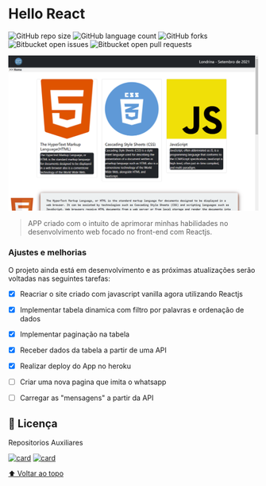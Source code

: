 # Hello React 



![GitHub repo size](https://img.shields.io/github/repo-size/WillikinsM/hello-reactApp?style=for-the-badge)
![GitHub language count](https://img.shields.io/github/languages/count/WillikinsM/hello-reactApp?style=for-the-badge)
![GitHub forks](https://img.shields.io/github/forks/WillikinsM/hello-reactApp?style=for-the-badge)
![Bitbucket open issues](https://img.shields.io/bitbucket/issues/WillikinsM/hello-reactApp?style=for-the-badge)
![Bitbucket open pull requests](https://img.shields.io/bitbucket/pr-raw/WillikinsM/hello-reactApp?style=for-the-badge)

<img src="hello-react.png" alt="Hello React APP">

> APP criado com o intuito de aprimorar minhas habilidades no desenvolvimento web focado no front-end com Reactjs.
### Ajustes e melhorias

O projeto ainda está em desenvolvimento e as próximas atualizações serão voltadas nas seguintes tarefas:

- [x] Reacriar o site criado com javascript vanilla agora utilizando Reactjs 
- [x] Implementar tabela dinamica com filtro por palavras e ordenação de dados
- [x] Implementar paginação na tabela
- [x] Receber dados da tabela a partir de uma API
- [x] Realizar deploy do App no heroku
- [ ] Criar uma nova pagina que imita o whatsapp
- [ ] Carregar as "mensagens" a partir da API


## 📝 Licença

Repositorios Auxiliares

[![card](https://github-readme-stats.vercel.app/api/pin/?username=WillikinsM&repo=node-api)](https://github.com/WillikinsM/node-api)
[![card](https://github-readme-stats.vercel.app/api/pin/?username=WillikinsM&repo=Bootcamp)](https://github.com/WillikinsM/Bootcamp)


[⬆ Voltar ao topo](#nome-do-projeto)<br>
